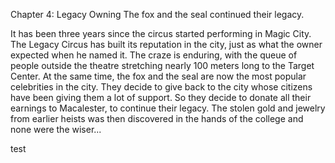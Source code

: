 Chapter 4: Legacy Owning
The fox and the seal continued their legacy.

It has been three years since the circus started performing in Magic City.
The Legacy Circus has built its reputation in the city, just as what the owner expected when he named it.
The craze is enduring, with the queue of people outside the theatre stretching nearly 100 meters long to the Target Center.
At the same time, the fox and the seal are now the most popular celebrities in the city.
They decide to give back to the city whose citizens have been giving them a lot of support.
So they decide to donate all their earnings to Macalester, to continue their legacy.
The stolen gold and jewelry from earlier heists was then discovered in the hands of the college and none were the wiser...

test
